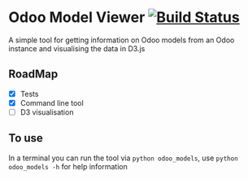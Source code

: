 # Odoo Model Viewer [![Build Status](https://travis-ci.org/Jamkasz/odoo_models2json.svg)](https://travis-ci.org/Jamkasz/odoo_models2json)
A simple tool for getting information on Odoo models from an Odoo instance and visualising the data in D3.js

## RoadMap
 - [x] Tests
 - [x] Command line tool
 - [ ] D3 visualisation
 
## To use
In a terminal you can run the tool via `python odoo_models`, use `python odoo_models -h` for help information